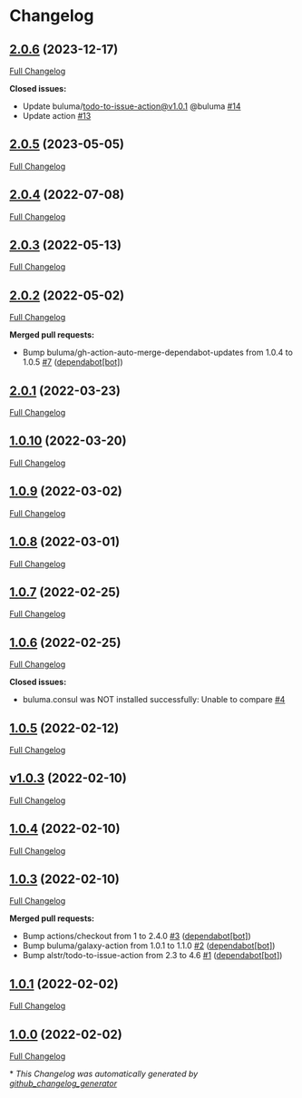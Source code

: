 # Changelog

## [2.0.6](https://github.com/buluma/ansible-role-consul/tree/2.0.6) (2023-12-17)

[Full Changelog](https://github.com/buluma/ansible-role-consul/compare/2.0.5...2.0.6)

**Closed issues:**

- Update buluma/todo-to-issue-action@v1.0.1 @buluma [\#14](https://github.com/buluma/ansible-role-consul/issues/14)
- Update action [\#13](https://github.com/buluma/ansible-role-consul/issues/13)

## [2.0.5](https://github.com/buluma/ansible-role-consul/tree/2.0.5) (2023-05-05)

[Full Changelog](https://github.com/buluma/ansible-role-consul/compare/2.0.4...2.0.5)

## [2.0.4](https://github.com/buluma/ansible-role-consul/tree/2.0.4) (2022-07-08)

[Full Changelog](https://github.com/buluma/ansible-role-consul/compare/2.0.3...2.0.4)

## [2.0.3](https://github.com/buluma/ansible-role-consul/tree/2.0.3) (2022-05-13)

[Full Changelog](https://github.com/buluma/ansible-role-consul/compare/2.0.2...2.0.3)

## [2.0.2](https://github.com/buluma/ansible-role-consul/tree/2.0.2) (2022-05-02)

[Full Changelog](https://github.com/buluma/ansible-role-consul/compare/2.0.1...2.0.2)

**Merged pull requests:**

- Bump buluma/gh-action-auto-merge-dependabot-updates from 1.0.4 to 1.0.5 [\#7](https://github.com/buluma/ansible-role-consul/pull/7) ([dependabot[bot]](https://github.com/apps/dependabot))

## [2.0.1](https://github.com/buluma/ansible-role-consul/tree/2.0.1) (2022-03-23)

[Full Changelog](https://github.com/buluma/ansible-role-consul/compare/1.0.10...2.0.1)

## [1.0.10](https://github.com/buluma/ansible-role-consul/tree/1.0.10) (2022-03-20)

[Full Changelog](https://github.com/buluma/ansible-role-consul/compare/1.0.9...1.0.10)

## [1.0.9](https://github.com/buluma/ansible-role-consul/tree/1.0.9) (2022-03-02)

[Full Changelog](https://github.com/buluma/ansible-role-consul/compare/1.0.8...1.0.9)

## [1.0.8](https://github.com/buluma/ansible-role-consul/tree/1.0.8) (2022-03-01)

[Full Changelog](https://github.com/buluma/ansible-role-consul/compare/1.0.7...1.0.8)

## [1.0.7](https://github.com/buluma/ansible-role-consul/tree/1.0.7) (2022-02-25)

[Full Changelog](https://github.com/buluma/ansible-role-consul/compare/1.0.6...1.0.7)

## [1.0.6](https://github.com/buluma/ansible-role-consul/tree/1.0.6) (2022-02-25)

[Full Changelog](https://github.com/buluma/ansible-role-consul/compare/1.0.5...1.0.6)

**Closed issues:**

- buluma.consul was NOT installed successfully: Unable to compare [\#4](https://github.com/buluma/ansible-role-consul/issues/4)

## [1.0.5](https://github.com/buluma/ansible-role-consul/tree/1.0.5) (2022-02-12)

[Full Changelog](https://github.com/buluma/ansible-role-consul/compare/v1.0.3...1.0.5)

## [v1.0.3](https://github.com/buluma/ansible-role-consul/tree/v1.0.3) (2022-02-10)

[Full Changelog](https://github.com/buluma/ansible-role-consul/compare/1.0.4...v1.0.3)

## [1.0.4](https://github.com/buluma/ansible-role-consul/tree/1.0.4) (2022-02-10)

[Full Changelog](https://github.com/buluma/ansible-role-consul/compare/1.0.3...1.0.4)

## [1.0.3](https://github.com/buluma/ansible-role-consul/tree/1.0.3) (2022-02-10)

[Full Changelog](https://github.com/buluma/ansible-role-consul/compare/1.0.1...1.0.3)

**Merged pull requests:**

- Bump actions/checkout from 1 to 2.4.0 [\#3](https://github.com/buluma/ansible-role-consul/pull/3) ([dependabot[bot]](https://github.com/apps/dependabot))
- Bump buluma/galaxy-action from 1.0.1 to 1.1.0 [\#2](https://github.com/buluma/ansible-role-consul/pull/2) ([dependabot[bot]](https://github.com/apps/dependabot))
- Bump alstr/todo-to-issue-action from 2.3 to 4.6 [\#1](https://github.com/buluma/ansible-role-consul/pull/1) ([dependabot[bot]](https://github.com/apps/dependabot))

## [1.0.1](https://github.com/buluma/ansible-role-consul/tree/1.0.1) (2022-02-02)

[Full Changelog](https://github.com/buluma/ansible-role-consul/compare/1.0.0...1.0.1)

## [1.0.0](https://github.com/buluma/ansible-role-consul/tree/1.0.0) (2022-02-02)

[Full Changelog](https://github.com/buluma/ansible-role-consul/compare/0edee15f9b22c333c58969b13cc1ecf5f3d39975...1.0.0)



\* *This Changelog was automatically generated by [github_changelog_generator](https://github.com/github-changelog-generator/github-changelog-generator)*
